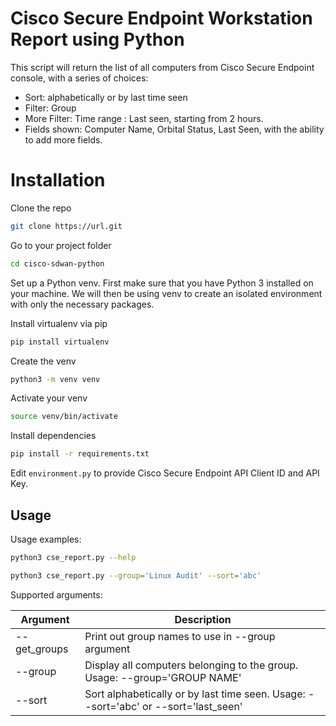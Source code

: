 # Cisco Secure Endpoint Workstation Report using Python

This script will return the list of all computers from Cisco Secure Endpoint console, with a series of choices:
* Sort: alphabetically or by last time seen
* Filter: Group
* More Filter: Time range : Last seen, starting from 2 hours.
* Fields shown: Computer Name, Orbital Status, Last Seen, with the ability to add more fields.

# Installation

Clone the repo
```bash
git clone https://url.git
```
Go to your project folder
```bash
cd cisco-sdwan-python
```

Set up a Python venv. First make sure that you have Python 3 installed on your machine. We will then be using venv to create an isolated environment with only the necessary packages.

Install virtualenv via pip
```bash
pip install virtualenv
```

Create the venv
```bash
python3 -m venv venv
```

Activate your venv
```bash
source venv/bin/activate
```

Install dependencies
```bash
pip install -r requirements.txt
```

Edit `environment.py` to provide Cisco Secure Endpoint API Client ID and API Key.

## Usage

Usage examples:

```bash
python3 cse_report.py --help
```

```bash
python3 cse_report.py --group='Linux Audit' --sort='abc'
```

Supported arguments:

| Argument | Description |
|----------|-------------|
| --get_groups |  Print out group names to use in --group argument |
| --group |  Display all computers belonging to the group. Usage: --group='GROUP NAME' |
| --sort | Sort alphabetically or by last time seen. Usage: --sort='abc' or  --sort='last_seen' |
